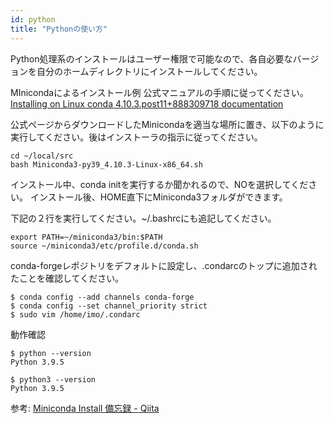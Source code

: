 ```yaml
---
id: python
title: "Pythonの使い方"
---
```


Python処理系のインストールはユーザー権限で可能なので、各自必要なバージョンを自分のホームディレクトリにインストールしてください。

 
 
 MInicondaによるインストール例 
 公式マニュアルの手順に従ってください。 [Installing on Linux conda 4.10.3.post11+888309718 documentation](https://conda.io/projects/conda/en/latest/user-guide/install/linux.html)
 
 公式ページからダウンロードしたMinicondaを適当な場所に置き、以下のように実行してください。後はインストーラの指示に従ってください。
 
 ```
 cd ~/local/src
 bash Miniconda3-py39_4.10.3-Linux-x86_64.sh
 ```
 
 インストール中、conda initを実行するか聞かれるので、NOを選択してください。
 インストール後、HOME直下にMiniconda3フォルダができます。
 
 下記の２行を実行してください。~/.bashrcにも追記してください。
 
 ```
 export PATH=~/miniconda3/bin:$PATH
 source ~/miniconda3/etc/profile.d/conda.sh
 ```
  
conda-forgeレポジトリをデフォルトに設定し、.condarcのトップに追加されたことを確認してください。

```
$ conda config --add channels conda-forge
$ conda config --set channel_priority strict
$ sudo vim /home/imo/.condarc
```

動作確認

```
$ python --version 
Python 3.9.5 

$ python3 --version 
Python 3.9.5 
```

参考:  [Miniconda Install 備忘録 - Qiita](https://qiita.com/Ihmon/items/11074e1a4c0e397d934f)

